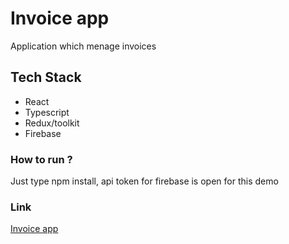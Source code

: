 <h1>Invoice app</h1>
<p>
Application which menage invoices 
</p>

<h2>Tech Stack</h2>
<ul>
 <li>React</li>
 <li>Typescript</li>
 <li>Redux/toolkit</li>
 <li>Firebase</li>
</ul>

<h3>How to run ?</h3>
Just type npm install, api token for firebase is open for this demo 

<h3>Link</h3>
<a href='https://magical-cannoli-a6b077.netlify.app/'>Invoice app</a>

